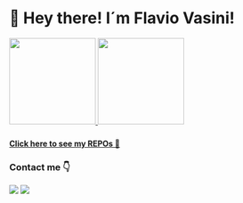 ### 

<div>
  <h1>👋 Hey there!   I´m Flavio Vasini! </h1>
  <a href="https://github.com/Vasini25">
  <img height="155em" src="https://github-readme-stats.vercel.app/api?username=Vasini25&hide=issues&show_icons=true&theme=tokyonight&include_all_commits=true&count_private=true"/>
  <img height="155em" src="https://github-readme-stats.vercel.app/api/top-langs/?username=Vasini25&layout=compact&langs_count=7&theme=tokyonight&count_private=true"/>
  </a>
</div>

###

<div>  
  <a href="https://github.com/Vasini25?tab=repositories">
    <strong>Click here to see my REPOs 💾</strong>
  </a>
</div>

###
###
### Contact me 👇

 <a href = "mailto:flavippolini@usp.com"><img src="https://img.shields.io/badge/-Gmail-%23333?style=for-the-badge&logo=gmail&logoColor=red" target="_blank"></a>
 <a href="https://www.linkedin.com/in/flavio-ippolito-vasini-38628621b/" target="_blank"><img src="https://img.shields.io/badge/-LinkedIn-%230077B5?style=for-the-badge&logo=linkedin&logoColor=white" target="_blank"></a> 

